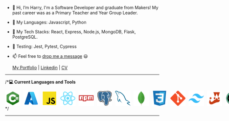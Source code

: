 - 👋 Hi, I’m Harry, I'm a Software Developer and graduate from Makers! My past career was as a Primary Teacher and Year Group Leader.
- 👀 My Languages: Javascript, Python
- 🌱 My Tech Stacks: React, Express, Node.js, MongoDB, Flask, PostgreSQL.
- 🧪 Testing: Jest, Pytest, Cypress
- 📫 Feel free to [drop me a message](mailto:hjtrhodes@gmail.com) 😃

   [My Portfolio](https://hrhodes.co.uk)   |   [Linkedin](https://www.linkedin.com/in/hjtrhodes)   |   [CV](https://docs.google.com/document/d/1WDQ-0gyIWZ4Quz8XPf9fVCJSYeT4G6iH9QUZh5Qx7nI/edit?usp=sharing)
---

/***💻 Current Languages and Tools**

<div style="display: flex; align-items: center;">
   
<img src="https://github.com/vscode-icons/vscode-icons/blob/master/icons/file_type_csharp2.svg" alt="CSharp Logo" width="50" height="50" style="margin-right: 10px;" />
<img src="https://github.com/vscode-icons/vscode-icons/blob/master/icons/file_type_azure.svg" alt=" Azure Logo" width="50" height="50" style="margin-right: 10px;" />
<img src="https://github.com/vscode-icons/vscode-icons/blob/master/icons/file_type_js_official.svg" alt="Javascript Logo" width="50" height="50" style="margin-right: 10px;" />
<img src="https://github.com/devicons/devicon/blob/v2.15.1/icons/react/react-original.svg" alt="React Logo" width="50" height="50" style="margin-right: 10px;" />
<img src="https://github.com/devicons/devicon/blob/v2.15.1/icons/npm/npm-original-wordmark.svg" alt="NPM Logo" width="50" height="50" style="margin-right: 10px;" />
<img src="https://github.com/devicons/devicon/blob/v2.15.1/icons/postgresql/postgresql-original.svg" alt="Postgres Logo" width="50" height="50" style="margin-right: 10px;" />
<img src="https://github.com/devicons/devicon/blob/v2.15.1/icons/mysql/mysql-original.svg" alt="MySQL Logo" width="50" height="50" style="margin-right: 10px;" />
<img src="https://github.com/devicons/devicon/blob/v2.15.1/icons/mongodb/mongodb-original.svg" alt="MongoDB Logo" width="50" height="50" style="margin-right: 10px;" />
<img src="https://github.com/devicons/devicon/blob/v2.15.1/icons/css3/css3-original.svg" alt="CSS Logo" width="50" height="50" style="margin-right: 10px;" />
<img src="https://github.com/devicons/devicon/blob/v2.15.1/icons/git/git-original.svg" alt="Git Logo" width="50" height="50" style="margin-right: 10px;" />
<img src="https://github.com/devicons/devicon/blob/v2.15.1/icons/tailwindcss/tailwindcss-plain.svg" alt="Tailwind Logo" width="50" height="50" style="margin-right: 10px;" />
<img src="https://github.com/vscode-icons/vscode-icons/blob/master/icons/file_type_jest.svg" alt="Jest Logo" width="50" height="50" style="margin-right: 10px;" />
<img src="https://github.com/vscode-icons/vscode-icons/blob/master/icons/file_type_cypress.svg" alt="Cypress Logo" width="50" height="50" style="margin-right: 10px;" />
<img src="https://github.com/devicons/devicon/blob/v2.15.1/icons/flask/flask-original-wordmark.svg" alt="Flask Logo" width="50" height="50" style="margin-right: 10px;" />
<img src="https://github.com/devicons/devicon/blob/v2.15.1/icons/express/express-original.svg" alt="Express Logo" width="50" height="50" style="margin-right: 10px;" />
</div>*/

---



